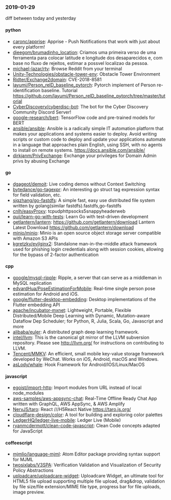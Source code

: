 ### 2019-01-29
diff between today and yesterday

#### python
* [caronc/apprise](https://github.com/caronc/apprise): Apprise - Push Notifications that work with just about every platform!
* [dieegom/brumadinho_location](https://github.com/dieegom/brumadinho_location): Criamos uma primeira verso de uma ferramenta para colocar latitude e longitude dos desaparecidos e, com base no fluxo de rejeitos, estimar a possvel localizao da pessoa.
* [michael-lazar/rtv](https://github.com/michael-lazar/rtv): Browse Reddit from your terminal
* [Unity-Technologies/obstacle-tower-env](https://github.com/Unity-Technologies/obstacle-tower-env): Obstacle Tower Environment
* [Ridter/Exchange2domain](https://github.com/Ridter/Exchange2domain): CVE-2018-8581
* [layumi/Person_reID_baseline_pytorch](https://github.com/layumi/Person_reID_baseline_pytorch): Pytorch implement of Person re-identification baseline. Tutorial https://github.com/layumi/Person_reID_baseline_pytorch/tree/master/tutorial
* [CyberDiscovery/cyberdisc-bot](https://github.com/CyberDiscovery/cyberdisc-bot): The bot for the Cyber Discovery Community Discord Server!
* [google-research/bert](https://github.com/google-research/bert): TensorFlow code and pre-trained models for BERT
* [ansible/ansible](https://github.com/ansible/ansible): Ansible is a radically simple IT automation platform that makes your applications and systems easier to deploy. Avoid writing scripts or custom code to deploy and update your applications  automate in a language that approaches plain English, using SSH, with no agents to install on remote systems. https://docs.ansible.com/ansible/
* [dirkjanm/PrivExchange](https://github.com/dirkjanm/PrivExchange): Exchange your privileges for Domain Admin privs by abusing Exchange

#### go
* [dgageot/demoit](https://github.com/dgageot/demoit): Live coding demos without Context Switching
* [bytedance/go-tagexpr](https://github.com/bytedance/go-tagexpr): An interesting go struct tag expression syntax for field validation, etc.
* [sjqzhang/go-fastdfs](https://github.com/sjqzhang/go-fastdfs): A simple fast, easy use distributed file system written by golang(similar fastdfs).fastdfs,go-fastdfs
* [cnlh/easyProxy](https://github.com/cnlh/easyProxy): tcpudphttpsocks5snappyheaderweb
* [quii/learn-go-with-tests](https://github.com/quii/learn-go-with-tests): Learn Go with test-driven development
* [getlantern/lantern](https://github.com/getlantern/lantern):  https://github.com/getlantern/download  Lantern Latest Download https://github.com/getlantern/download 
* [minio/minio](https://github.com/minio/minio): Minio is an open source object storage server compatible with Amazon S3 APIs
* [kgretzky/evilginx2](https://github.com/kgretzky/evilginx2): Standalone man-in-the-middle attack framework used for phishing login credentials along with session cookies, allowing for the bypass of 2-factor authentication

#### cpp
* [google/mysql-ripple](https://github.com/google/mysql-ripple): Ripple, a server that can serve as a middleman in MySQL replication
* [edvardHua/PoseEstimationForMobile](https://github.com/edvardHua/PoseEstimationForMobile):  Real-time single person pose estimation for Android and iOS.
* [google/flutter-desktop-embedding](https://github.com/google/flutter-desktop-embedding): Desktop implementations of the Flutter embedding API
* [apache/incubator-mxnet](https://github.com/apache/incubator-mxnet): Lightweight, Portable, Flexible Distributed/Mobile Deep Learning with Dynamic, Mutation-aware Dataflow Dep Scheduler; for Python, R, Julia, Scala, Go, Javascript and more
* [alibaba/euler](https://github.com/alibaba/euler): A distributed graph deep learning framework.
* [intel/llvm](https://github.com/intel/llvm): This is the canonical git mirror of the LLVM subversion repository. Please see http://llvm.org/ for instructions on contributing to LLVM.
* [Tencent/MMKV](https://github.com/Tencent/MMKV): An efficient, small mobile key-value storage framework developed by WeChat. Works on iOS, Android, macOS and Windows.
* [asLody/whale](https://github.com/asLody/whale): Hook Framework for Android/IOS/Linux/MacOS

#### javascript
* [egoist/import-http](https://github.com/egoist/import-http): Import modules from URL instead of local node_modules
* [aws-samples/aws-appsync-chat](https://github.com/aws-samples/aws-appsync-chat): Real-Time Offline Ready Chat App written with GraphQL, AWS AppSync, & AWS Amplify
* [NervJS/taro](https://github.com/NervJS/taro):  React ///H5React Native  https://taro.js.org/
* [cloudflare-design/color](https://github.com/cloudflare-design/color): A tool for building and exploring color palettes
* [LedgerHQ/ledger-live-mobile](https://github.com/LedgerHQ/ledger-live-mobile): Ledger Live (Mobile)
* [ryanmcdermott/clean-code-javascript](https://github.com/ryanmcdermott/clean-code-javascript):  Clean Code concepts adapted for JavaScript

#### coffeescript
* [mjmlio/language-mjml](https://github.com/mjmlio/language-mjml): Atom Editor package providing syntax support for MJML
* [twosixlabs/V3SPA](https://github.com/twosixlabs/V3SPA): Verification Validation and Visualization of Security Policy Abstractions
* [uploadcare/uploadcare-widget](https://github.com/uploadcare/uploadcare-widget): Uploadcare Widget, an ultimate tool for HTML5 file upload supporting multiple file upload, drag&drop, validation by file size/file extension/MIME file type, progress bar for file uploads, image preview.
